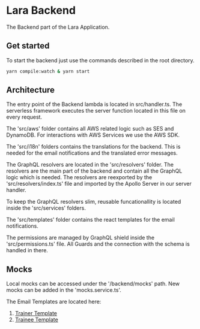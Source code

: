 # Lara Backend

The Backend part of the Lara Application.

## Get started

To start the backend just use the commands described in the root directory.

```bash
yarn compile:watch & yarn start
```

## Architecture

The entry point of the Backend lambda is located in src/handler.ts. The serverless framework executes the server function located in this file on every request.

The 'src/aws' folder contains all AWS related logic such as SES and DynamoDB. For interactions with AWS Services we use the AWS SDK.

The 'src/i18n' folders contains the translations for the backend. This is needed for the email notifications and the translated error messages.

The GraphQL resolvers are located in the 'src/resolvers' folder. The resolvers are the main part of the backend and contain all the GraphQL logic which is needed. The resolvers are reexported by the 'src/resolvers/index.ts' file and imported by the Apollo Server in our server handler.

To keep the GraphQL resolvers slim, reusable funcationallity is located inside the 'src/services' folders.

The 'src/templates' folder contains the react templates for the email notifications.

The permissions are managed by GraphQL shield inside the 'src/permissions.ts' file. All Guards and the connection with the schema is handled in there.

## Mocks

Local mocks can be accessed under the '/backend/mocks' path. New mocks can be added in the 'mocks.service.ts'.

The Email Templates are located here:

1. [Trainer Template](http://localhost:3000/dev/backend/mocks/mails/trainer)
2. [Trainee Template](http://localhost:3000/dev/backend/mocks/mails/trainee)
